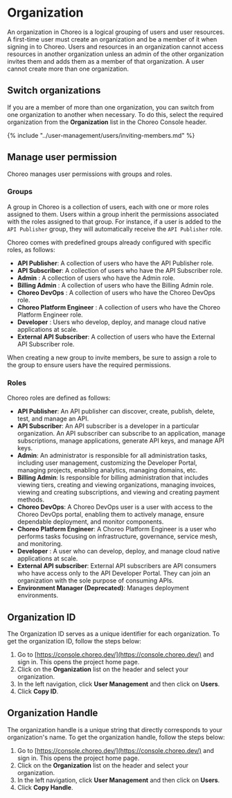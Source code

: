 ﻿# Organization

An organization in Choreo is a logical grouping of users and user resources. A first-time user must create an organization and be a member of it when signing in to Choreo. Users and resources in an organization cannot access resources in another organization unless an admin of the other organization invites them and adds them as a member of that organization. A user cannot create more than one organization.

## Switch organizations

If you are a member of more than one organization, you can switch from one organization to another when necessary. To do this, select the required organization from the **Organization** list in the Choreo Console header.

{% include "../user-management/users/inviting-members.md" %}

## Manage user permission

Choreo manages user permissions with groups and roles.

### Groups

A group in Choreo is a collection of users, each with one or more roles assigned to them. Users within a group inherit the permissions associated with the roles assigned to that group. For instance, if a user is added to the `API Publisher` group, they will automatically receive the `API Publisher` role.

Choreo comes with predefined groups already configured with specific roles, as follows:

- **API Publisher**: A collection of users who have the API Publisher role.
- **API Subscriber**: A collection of users who have the API Subscriber role.
- **Admin** : A collection of users who have the Admin role.
- **Billing Admin** : A collection of users who have the Billing Admin role.
- **Choreo DevOps** : A collection of users who have the Choreo DevOps role.
- **Choreo Platform Engineer** : A collection of users who have the Choreo Platform Engineer role.
- **Developer** : Users who develop, deploy, and manage cloud native applications at scale.
- **External API Subscriber**: A collection of users who have the External API Subscriber role.

When creating a new group to invite members, be sure to assign a role to the group to ensure users have the required permissions.

### Roles

Choreo roles are defined as follows:

- **API Publisher**: An API publisher can discover, create, publish, delete, test, and manage an API.
- **API Subscriber**: An API subscriber is a developer in a particular organization. An API subscriber can subscribe to an application, manage subscriptions, manage applications, generate API keys, and manage API keys.
- **Admin**: An administrator is responsible for all administration tasks, including user management, customizing the Developer Portal, managing projects, enabling analytics, managing domains, etc.
- **Billing Admin**: Is responsible for billing administration that includes viewing tiers, creating and viewing organizations, managing invoices, viewing and creating subscriptions, and viewing and creating payment methods.
- **Choreo DevOps**: A Choreo DevOps user is a user with access to the Choreo DevOps portal, enabling them to actively manage, ensure dependable deployment, and monitor components.
- **Choreo Platform Engineer**: A Choreo Platform Engineer is a user who performs tasks focusing on infrastructure, governance, service mesh, and monitoring.
- **Developer** : A user who can develop, deploy, and manage cloud native applications at scale.  
- **External API subscriber**: External API subscribers are API consumers who have access only to the API Developer Portal. They can join an organization with the sole purpose of consuming APIs.
- **Environment Manager (Deprecated)**: Manages deployment environments.

## Organization ID

The Organization ID serves as a unique identifier for each organization. To get the organization ID, follow the steps below:

1. Go to [https://console.choreo.dev/](https://console.choreo.dev/) and sign in. This opens the project home page.
2. Click on the **Organization** list on the header and select your organization.
3. In the left navigation, click **User Management** and then click on **Users**.
4. Click **Copy ID**.

## Organization Handle

The organization handle is a unique string that directly corresponds to your organization's name. To get the organization handle, follow the steps below:

1. Go to [https://console.choreo.dev/](https://console.choreo.dev/) and sign in. This opens the project home page.
2. Click on the **Organization** list on the header and select your organization.
3. In the left navigation, click **User Management** and then click on **Users**.
4. Click **Copy Handle**.
